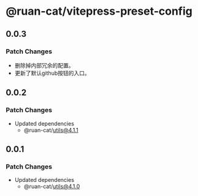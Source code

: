 # @ruan-cat/vitepress-preset-config

## 0.0.3

### Patch Changes

- 删除掉内部冗余的配置。
- 更新了默认github按钮的入口。

## 0.0.2

### Patch Changes

- Updated dependencies
  - @ruan-cat/utils@4.1.1

## 0.0.1

### Patch Changes

- Updated dependencies
  - @ruan-cat/utils@4.1.0
